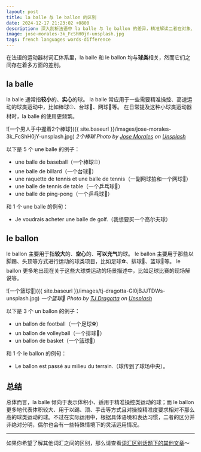 ```yaml
---
layout: post
title: la balle 与 le ballon 的区别
date: 2024-12-17 21:23:02 +0800
description: 深入剖析法语中 la balle 与 le ballon 的差异，精准解读二者在对象、使用情境及内涵呈现上的不同，助力法语学习者清晰辨别并准确运用相关词汇，提升语言表达的精准度与丰富性。
image: jose-morales-3k_FcShH0jY-unsplash.jpg
tags: french languages words-difference
---
```


在法语的运动器材词汇体系里，la balle 和 le ballon 均与**球类**相关，然而它们之间存在着多方面的差别。

## la balle 

la balle 通常指**较小**的、**实心**的球。
la balle 常应用于一些需要精准操控、高速运动的球类运动中，比如棒球⚾️、台球🎱、网球🎾等。
在日常提及这种小球类运动器材时，la balle 的使用更频繁。

![一个男人手中握着2个棒球]({{ site.baseurl }}/images/jose-morales-3k_FcShH0jY-unsplash.jpg)
*2个棒球 Photo by <a href="https://unsplash.com/@jf3380?utm_content=creditCopyText&utm_medium=referral&utm_source=unsplash">Jose Morales</a> on <a href="https://unsplash.com/photos/person-holding-two-baseballs-3k_FcShH0jY?utm_content=creditCopyText&utm_medium=referral&utm_source=unsplash">Unsplash</a>*

以下是 5 个 une balle 的例子：
- une balle de baseball（一个棒球⚾️）
- une balle de billard（一个台球🎱）
- une raquette de tennis et une balle de tennis（一副网球拍和一个网球🎾）
- une balle de tennis de table（一个乒乓球🏓）
- une balle de ping-pong（一个乒乓球🏓）

和 1 个 une balle 的例句：
- Je voudrais acheter une balle de golf.（我想要买一个高尔夫球）

## le ballon

le ballon 主要用于指**较大**的、**空心**的、**可以充气**的球。
le ballon 主要用于那些以脚踢、头顶等方式进行运动的球类项目，比如足球⚽️、排球🏐、篮球🏀等。
le ballon 更多地出现在关于这些大球类运动的场景描述中，比如足球比赛的现场解说等。


![一个篮球🏀]({{ site.baseurl }}/images/tj-dragotta-Gl0jBJJTDWs-unsplash.jpg)
*一个篮球🏀 Photo by <a href="https://unsplash.com/@tjdragotta?utm_content=creditCopyText&utm_medium=referral&utm_source=unsplash">TJ Dragotta</a> on <a href="https://unsplash.com/photos/spalding-basketball-in-court-Gl0jBJJTDWs?utm_content=creditCopyText&utm_medium=referral&utm_source=unsplash">Unsplash</a>*

以下是 3 个 un ballon 的例子：
- un ballon de football（一个足球⚽️）
- un ballon de volleyball（一个排球🏐）
- un ballon de basket（一个篮球🏀）

和 1 个 le ballon 的例句：
- Le ballon est passé au milieu du terrain.（球传到了球场中央）。

## 总结

总体而言，la balle 倾向于表示体积小、适用于精准操控类运动的球；而 le ballon 更多地代表体积较大、用于以踢、顶、手击等方式且对操控精准度要求相对不那么高的球类运动的球。不过在实际运用中，根据具体语境和表达习惯，二者的区分并非绝对分明，偶尔也会有一些特殊情境下的灵活运用情况。

---

如果你希望了解其他词汇之间的区别，那么请查看<a href="/tag/words-difference?utm_source=blog&utm_medium=post&utm_campaign=read_more">词汇区别话题下的其他文章</a>～
